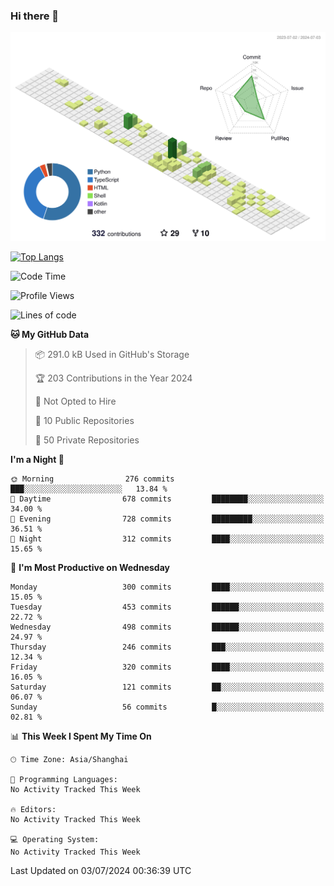 ### Hi there 👋

![](./profile-3d-contrib/profile-green-animate.svg)

 

[![Top Langs](https://github-readme-stats.vercel.app/api/top-langs/?username=fly2tomato)](https://github.com/anuraghazra/github-readme-stats)


 

<!--START_SECTION:waka-->
![Code Time](http://img.shields.io/badge/Code%20Time-5%20hrs%2042%20mins-blue)

![Profile Views](http://img.shields.io/badge/Profile%20Views-0-blue)

![Lines of code](https://img.shields.io/badge/From%20Hello%20World%20I%27ve%20Written-520.8%20thousand%20lines%20of%20code-blue)

**🐱 My GitHub Data** 

> 📦 291.0 kB Used in GitHub's Storage 
 > 
> 🏆 203 Contributions in the Year 2024
 > 
> 🚫 Not Opted to Hire
 > 
> 📜 10 Public Repositories 
 > 
> 🔑 50 Private Repositories 
 > 
**I'm a Night 🦉** 

```text
🌞 Morning                276 commits         ███░░░░░░░░░░░░░░░░░░░░░░   13.84 % 
🌆 Daytime                678 commits         ████████░░░░░░░░░░░░░░░░░   34.00 % 
🌃 Evening                728 commits         █████████░░░░░░░░░░░░░░░░   36.51 % 
🌙 Night                  312 commits         ████░░░░░░░░░░░░░░░░░░░░░   15.65 % 
```
📅 **I'm Most Productive on Wednesday** 

```text
Monday                   300 commits         ████░░░░░░░░░░░░░░░░░░░░░   15.05 % 
Tuesday                  453 commits         ██████░░░░░░░░░░░░░░░░░░░   22.72 % 
Wednesday                498 commits         ██████░░░░░░░░░░░░░░░░░░░   24.97 % 
Thursday                 246 commits         ███░░░░░░░░░░░░░░░░░░░░░░   12.34 % 
Friday                   320 commits         ████░░░░░░░░░░░░░░░░░░░░░   16.05 % 
Saturday                 121 commits         ██░░░░░░░░░░░░░░░░░░░░░░░   06.07 % 
Sunday                   56 commits          █░░░░░░░░░░░░░░░░░░░░░░░░   02.81 % 
```


📊 **This Week I Spent My Time On** 

```text
🕑︎ Time Zone: Asia/Shanghai

💬 Programming Languages: 
No Activity Tracked This Week

🔥 Editors: 
No Activity Tracked This Week

💻 Operating System: 
No Activity Tracked This Week
```


 Last Updated on 03/07/2024 00:36:39 UTC
<!--END_SECTION:waka-->
